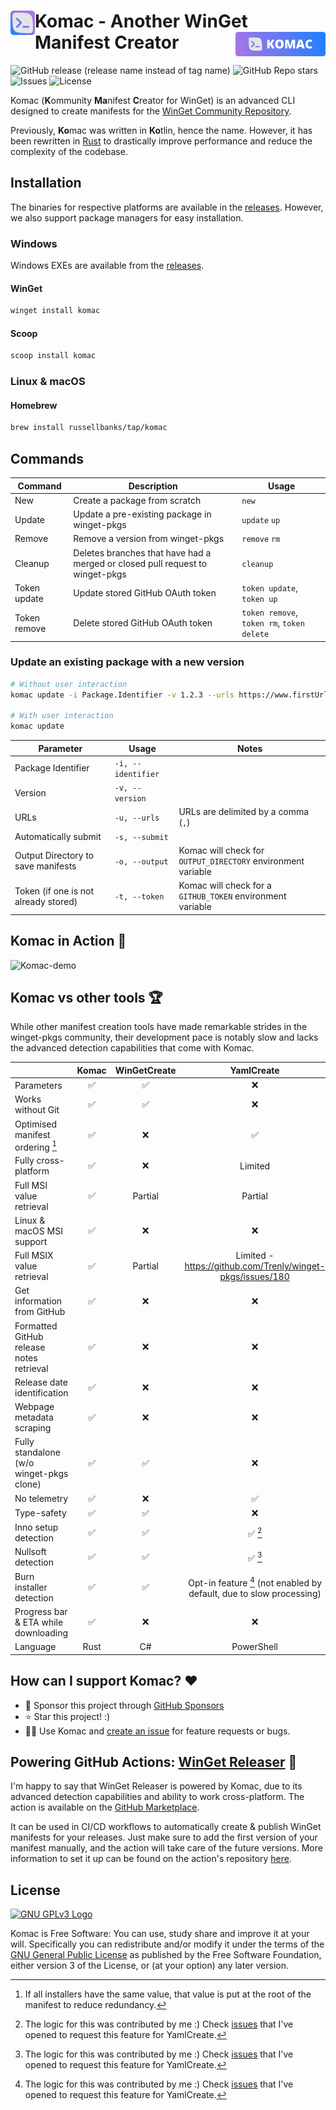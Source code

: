 <h1><img src="https://github.com/russellbanks/Komac/raw/main/.github/logo.svg" align="left" height="39" alt="Komac logo"> Komac - Another WinGet Manifest Creator <img src="https://github.com/russellbanks/Komac/raw/main/.github/logo-full.svg" align="right" height="39" alt="Komac banner"></h1>

![GitHub release (release name instead of tag name)](https://img.shields.io/github/v/release/russellbanks/komac)
![GitHub Repo stars](https://img.shields.io/github/stars/russellbanks/komac)
![Issues](https://img.shields.io/github/issues/russellbanks/Komac)
![License](https://img.shields.io/github/license/russellbanks/Komac)

Komac (**K**ommunity **Ma**nifest **C**reator for WinGet) is an advanced CLI designed to create manifests for the [WinGet Community Repository](https://github.com/microsoft/winget-pkgs).

Previously, **Ko**mac was written in **Ko**tlin, hence the name. However, it has been rewritten in [Rust](https://www.rust-lang.org/) to drastically improve performance and reduce the complexity of the codebase.

## Installation

The binaries for respective platforms are available in the [releases](https://github.com/russellbanks/Komac/releases). However, we also support package managers for easy installation.

### Windows

Windows EXEs are available from the [releases](https://github.com/russellbanks/Komac/releases).

#### WinGet

```bash
winget install komac
```

#### Scoop

```bash
scoop install komac
```

### Linux & macOS

#### Homebrew

```bash
brew install russellbanks/tap/komac
```

## Commands

| Command        | Description                                                                   | Usage                                      |
| -------------- | ----------------------------------------------------------------------------- | ------------------------------------------ |
| New            | Create a package from scratch                                                 | `new`                                      |
| Update         | Update a pre-existing package in winget-pkgs                                  | `update` `up`                              |
| Remove         | Remove a version from winget-pkgs                                             | `remove` `rm`                              |
| Cleanup        | Deletes branches that have had a merged or closed pull request to winget-pkgs | `cleanup`                                  |
| Token update   | Update stored GitHub OAuth token                                              | `token update`, `token up`                 |
| Token remove   | Delete stored GitHub OAuth token                                              | `token remove`, `token rm`, `token delete` |

### Update an existing package with a new version

```bash
# Without user interaction
komac update -i Package.Identifier -v 1.2.3 --urls https://www.firstUrl.com,https://www.secondUrl.com --submit

# With user interaction
komac update
```

| Parameter                            | Usage              | Notes                                                        |
| ------------------------------------ | ------------------ | ------------------------------------------------------------ |
| Package Identifier                   | `-i, --identifier` |                                                              |
| Version                              | `-v, --version`    |                                                              |
| URLs                                 | `-u, --urls`       | URLs are delimited by a comma (`,`)                          |
| Automatically submit                 | `-s, --submit`     |                                                              |
| Output Directory to save manifests   | `-o, --output`     | Komac will check for `OUTPUT_DIRECTORY` environment variable |
| Token (if one is not already stored) | `-t, --token`      | Komac will check for a `GITHUB_TOKEN` environment variable   |

## Komac in Action 🎥

![Komac-demo](https://user-images.githubusercontent.com/74878137/216784291-de2d5dc8-d6f9-4bde-a059-7a1382c3940b.gif)

## Komac vs other tools 🏆

While other manifest creation tools have made remarkable strides in the winget-pkgs community, their development pace is
notably slow and lacks the advanced detection capabilities that come with Komac.

|                                          |   Komac    | WinGetCreate |                              YamlCreate                              |
| ---------------------------------------- | :--------: | :----------: | :------------------------------------------------------------------: |
| Parameters                               |     ✅     |      ✅      |                                  ❌                                  |
| Works without Git                        |     ✅     |      ✅      |                                  ❌                                  |
| Optimised manifest ordering [^1]         |     ✅     |      ❌      |                                  ✅                                  |
| Fully cross-platform                     |     ✅     |      ❌      |                               Limited                                |
| Full MSI value retrieval                 |     ✅     |   Partial    |                               Partial                                |
| Linux & macOS MSI support                |     ✅     |      ❌      |                                  ❌                                  |
| Full MSIX value retrieval                |     ✅     |   Partial    |      Limited - https://github.com/Trenly/winget-pkgs/issues/180      |
| Get information from GitHub              |     ✅     |      ❌      |                                  ❌                                  |
| Formatted GitHub release notes retrieval |     ✅     |      ❌      |                                  ❌                                  |
| Release date identification              |     ✅     |      ❌      |                                  ❌                                  |
| Webpage metadata scraping                |     ✅     |      ❌      |                                  ❌                                  |
| Fully standalone (w/o winget-pkgs clone) |     ✅     |      ✅      |                                  ❌                                  |
| No telemetry                             |     ✅     |      ❌      |                                  ✅                                  |
| Type-safety                              |     ✅     |      ✅      |                                  ❌                                  |
| Inno setup detection                     |     ✅     |      ✅      |                               ✅ [^2]                                |
| Nullsoft detection                       |     ✅     |      ✅      |                               ✅ [^2]                                |
| Burn installer detection                 |     ✅     |      ✅      | Opt-in feature [^2] (not enabled by default, due to slow processing) |
| Progress bar & ETA while downloading     |     ✅     |      ❌      |                                  ❌                                  |
| Language                                 |    Rust     |      C#      |                              PowerShell                              |

[^1]: If all installers have the same value, that value is put at the root of the manifest to reduce redundancy.
[^2]: The logic for this was contributed by me :) Check [issues](https://github.com/Trenly/winget-pkgs/issues?q=is:issue+author:russellbanks) that I've opened to request this feature for YamlCreate.

## How can I support Komac? ❤️

- 🤝 Sponsor this project through [GitHub Sponsors](https://github.com/sponsors/russellbanks)
- ⭐ Star this project! :)
- 🧑‍💻 Use Komac and [create an issue](https://github.com/russellbanks/Komac/issues/new) for feature requests or bugs.

## Powering GitHub Actions: [WinGet Releaser](https://github.com/vedantmgoyal2009/winget-releaser) 🌟

I'm happy to say that WinGet Releaser is powered by Komac, due to its advanced detection capabilities and ability to work cross-platform. The action is available on the [GitHub Marketplace](https://github.com/marketplace/actions/winget-releaser).

It can be used in CI/CD workflows to automatically create & publish WinGet manifests for your releases. Just make sure to add the first version of your manifest manually, and the action will take care of the future versions. More information to set it up can be found on the action's repository [here](https://github.com/vedantmgoyal2009/winget-releaser).

## License

[![GNU GPLv3 Logo](https://www.gnu.org/graphics/gplv3-127x51.png)](http://www.gnu.org/licenses/gpl-3.0.en.html)

Komac is Free Software: You can use, study share and improve it at your will. Specifically you can redistribute and/or
modify it under the terms of the [GNU General Public License](http://www.gnu.org/licenses/gpl-3.0.en.html) as published
by the Free Software Foundation, either version 3 of the License, or (at your option) any later version.
